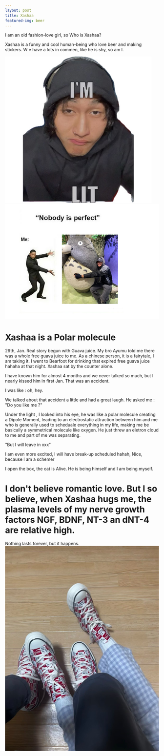 ```yaml
---
layout: post
title: Xashaa
featured-img: beer
---
```


I am an old fashion-love girl, so Who is Xashaa?

Xashaa is a funny and cool human-being who love beer and making stickers. W e have a lots in commen, like he is shy, so am I.
<!-- Only include these images for this blog -->
<div class="side-by-side-images">
  <img src="https://raw.githubusercontent.com/CleanYANG/HONG-s-page/main/assets/img/lit.jpeg" alt="Picture 1">
  <img src="https://raw.githubusercontent.com/CleanYANG/HONG-s-page/main/assets/img/hashi-1.jpg" alt="Picture 2">
</div>

# Xashaa is a Polar molecule
29th, Jan.
Real story begun with Guava juice. My bro Ayumu told me there was a whole free guava juice to me. As a chinese person, it is a fairytale, I am taking it. I went to Bearfoot for drinking that expired free guava juice hahaha at that night. Xashaa sat by the counter alone.

I have known him for almost 4 months and we never talked so much, but I nearly kissed him in first Jan. That was an accident.

I was like : oh, hey.

We talked about that accident a little and had a great laugh. 
He asked me : "Do you like me ?"

Under the light , I looked into his eye, he was like a polar molecule creating a Dipole Moment, leading to an electrostatic attraction between him and me who is generally used to scheduale everything in my life, making me be basically a symmetrical molecule like oxygen. He just threw an eletron cloud to me and part of me was separating.

"But I will leave in xxx"

I am even more excited, I will have break-up scheduled hahah, Nice, because I am a schemer 

I open the box, the cat is Alive. He is being himself and I am being myself.

# I don't believe romantic love. But I so believe, when Xashaa hugs me, the plasma levels of my nerve growth factors NGF, BDNF, NT-3 an dNT-4 are relative high.

Nothing lasts forever, but it happens.
![I and he](https://raw.githubusercontent.com/CleanYANG/HONG-s-page/main/assets/img/shoe.jpeg)